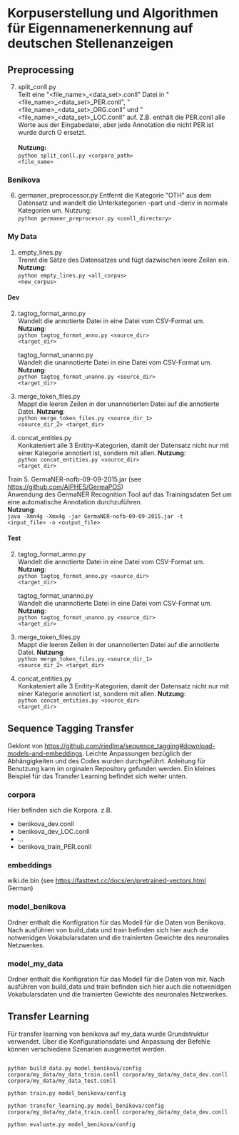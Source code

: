 # Korpuserstellung und Algorithmen für Eigennamenerkennung auf deutschen Stellenanzeigen #

## Preprocessing ##
7. split_conll.py  
   Teilt eine "<file_name>\_<data_set>.conll" Datei in "<file_name>\_<data_set>\_PER.conll",
   "<file_name>\_<data_set>\_ORG.conll" und "<file_name>\_<data_set>\_LOC.conll" auf. Z.B. enthält
   die PER.conll alle Worte aus der Eingabedatei, aber jede Annotation die nicht PER ist wurde durch
   O ersetzt.
   <br><br>
   **Nutzung:**   
   <code>python split_conll.py <corpora_path> <file_name></code>

### Benikova ###
6. germaner_preprocessor.py
   Entfernt die Kategorie "OTH" aus dem Datensatz und wandelt die Unterkategorien -part und -deriv in normale Kategorien um. 
   Nutzung:  
   <code>python germaner_preprocesor.py <conll_directory> <prefix></code>

### My Data ###

1. empty_lines.py  
   Trennt die Sätze des Datensatzes und fügt dazwischen leere Zeilen ein.
   **Nutzung**:  
   <code>python empty_lines.py <all_corpus> <new_corpus></code>

#### Dev ####
2. tagtog_format_anno.py  
   Wandelt die annotierte Datei in eine Datei vom CSV-Format um. 
   **Nutzung**:  
   <code>python tagtog_format_anno.py <source_dir> <target_dir></code>
   
   tagtog_format_unanno.py  
   Wandelt die unannotierte Datei in eine Datei vom CSV-Format um. 
   **Nutzung**:  
   <code>python tagtog_format_unanno.py <source_dir> <target_dir></code>
   
3. merge_token_files.py  
   Mappt die leeren Zeilen in der unannotierten Datei auf die annotierte Datei.
   **Nutzung**:  
   <code>python merge_token_files.py <source_dir_1> <source_dir_2> <target_dir></code>
   
4. concat_entities.py  
   Konkateniert alle 3 Enitity-Kategorien, damit der Datensatz nicht nur mit einer Kategorie annotiert ist, sondern mit allen.
   **Nutzung**:  
   <code>python concat_entities.py <source_dir> <target_dir></code>
   

Train
5. GermaNER-nofb-09-09-2015.jar (see https://github.com/AIPHES/GermaPOS)  
   Anwendung des GermaNER Recognition Tool auf das Trainingsdaten Set  um eine automatische Annotation durchzuführen.  
   **Nutzung**:  
   <code>java -Xmn4g -Xmx4g -jar GermaNER-nofb-09-09-2015.jar -t <input_file> -o <output_file> </code>

#### Test ####
2. tagtog_format_anno.py  
   Wandelt die annotierte Datei in eine Datei vom CSV-Format um. 
   **Nutzung**:  
   <code>python tagtog_format_anno.py <source_dir> <target_dir></code>
   
   tagtog_format_unanno.py  
   Wandelt die unannotierte Datei in eine Datei vom CSV-Format um.
   **Nutzung**:  
   <code>python tagtog_format_unanno.py <source_dir> <target_dir></code>
   
3. merge_token_files.py  
   Mappt die leeren Zeilen in der unannotierten Datei auf die annotierte Datei.
   **Nutzung**:  
   <code>python merge_token_files.py <source_dir_1> <source_dir_2> <target_dir></code>
   
4. concat_entities.py  
   Konkateniert alle 3 Enitity-Kategorien, damit der Datensatz nicht nur mit einer Kategorie annotiert ist, sondern mit allen.
   **Nutzung**:  
   <code>python concat_entities.py <source_dir> <target_dir></code>
   


## Sequence Tagging Transfer ##

Geklont von https://github.com/riedlma/sequence_tagging#download-models-and-embeddings.
Leichte Anpassungen bezüglich der Abhängigkeiten und des Codes wurden durchgeführt. Anleitung für Benutzung
kann im orginalen Repository gefunden werden. Ein kleines Beispiel für das Transfer Learning
befindet sich weiter unten.

### corpora ###
Hier befinden sich die Korpora. z.B.
* benikova_dev.conll
* benikova_dev_LOC.conll
* ...
* benikova_train_PER.conll

### embeddings ###
wiki.de.bin (see https://fasttext.cc/docs/en/pretrained-vectors.html German)

### model_benikova ###
Ordner enthalt die Konfigration für das Modell für die Daten von Benikova. Nach ausführen von build_data und train
befinden sich hier auch die notwenidgen Vokabularsdaten und die trainierten Gewichte des neuronales Netzwerkes.

### model_my_data ###
Ordner enthalt die Konfigration für das Modell für die Daten von mir. Nach ausführen von build_data und train
befinden sich hier auch die notwenidgen Vokabularsdaten und die trainierten Gewichte des neuronales Netzwerkes.

## Transfer Learning ##

Für transfer learning von benikova auf my_data wurde Grundstruktur verwendet. Über die Konfigurationsdatei
und Anpassung der Befehle können verschiedene Szenarien ausgewertet werden.  

<code>
python build_data.py model_benikova/config corpora/my_data/my_data_train.conll corpora/my_data/my_data_dev.conll corpora/my_data/my_data_test.conll<br>
python train.py model_benikova/config<br>
python transfer_learning.py model_benikova/config corpora/my_data/my_data_train.conll corpora/my_data/my_data_dev.conll<br>
python evaluate.py model_benikova/config
</code>
